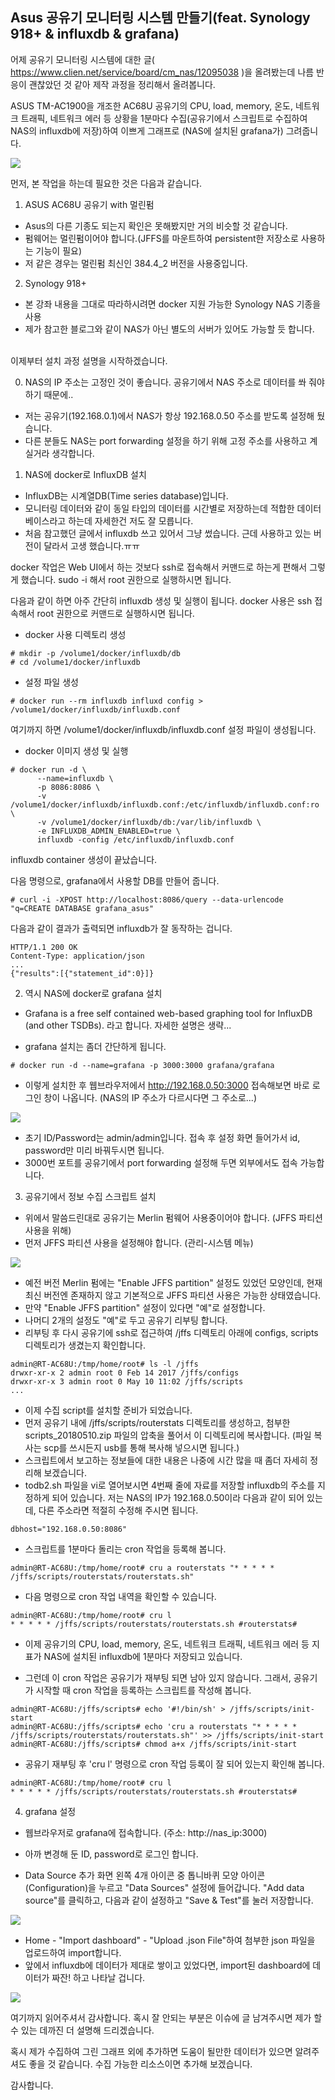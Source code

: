 ## Asus 공유기 모니터링 시스템 만들기(feat. Synology 918+ & influxdb & grafana)

어제 공유기 모니터링 시스템에 대한 글( https://www.clien.net/service/board/cm_nas/12095038 )을
올려봤는데 나름 반응이 괜찮았던 것 같아 제작 과정을 정리해서 올려봅니다.

ASUS TM-AC1900을 개조한 AC68U 공유기의 CPU, load, memory, 온도, 네트워크 트래픽, 네트워크 에러
등 상황을 1분마다 수집(공유기에서 스크립트로 수집하여 NAS의 influxdb에 저장)하여 이쁘게 그래프로
(NAS에 설치된 grafana가) 그려줍니다.

<img src="images/1.png">

먼저, 본 작업을 하는데 필요한 것은 다음과 같습니다.

1. ASUS AC68U 공유기 with 멀린펌
- Asus의 다른 기종도 되는지 확인은 못해봤지만 거의 비슷할 것 같습니다.
- 펌웨어는 멀린펌이어야 합니다.(JFFS를 마운트하여 persistent한 저장소로 사용하는 기능이 필요)
- 저 같은 경우는 멀린펌 최신인 384.4_2 버전을 사용중입니다.
    
2. Synology 918+
- 본 강좌 내용을 그대로 따라하시려면 docker 지원 가능한 Synology NAS 기종을 사용
- 제가 참고한 블로그와 같이 NAS가 아닌 별도의 서버가 있어도 가능할 듯 합니다.

<br>    
이제부터 설치 과정 설명을 시작하겠습니다.

0. NAS의 IP 주소는 고정인 것이 좋습니다. 공유기에서 NAS 주소로 데이터를 쏴 줘야 하기 때문에..
- 저는 공유기(192.168.0.1)에서 NAS가 항상 192.168.0.50 주소를 받도록 설정해 뒀습니다.
- 다른 분들도 NAS는 port forwarding 설정을 하기 위해 고정 주소를 사용하고 계실거라 생각합니다.


1. NAS에 docker로 InfluxDB 설치
- InfluxDB는 시계열DB(Time series database)입니다.
- 모니터링 데이터와 같이 동일 타입의 데이터를 시간별로 저장하는데 적합한 데이터베이스라고 하는데
  자세한건 저도 잘 모릅니다.
- 처음 참고했던 글에서 influxdb 쓰고 있어서 그냥 썼습니다. 
  근데 사용하고 있는 버전이 달라서 고생 했습니다.ㅠㅠ

docker 작업은 Web UI에서 하는 것보다 ssh로 접속해서 커맨드로 하는게 편해서 그렇게 했습니다.
sudo -i 해서 root 권한으로 실행하시면 됩니다.

다음과 같이 하면 아주 간단히 influxdb 생성 및 실행이 됩니다.
docker 사용은 ssh 접속해서 root 권한으로 커맨드로 실행하시면 됩니다.

- docker 사용 디렉토리 생성
```
# mkdir -p /volume1/docker/influxdb/db
# cd /volume1/docker/influxdb
```

- 설정 파일 생성
```
# docker run --rm influxdb influxd config > /volume1/docker/influxdb/influxdb.conf
```

여기까지 하면 /volume1/docker/influxdb/influxdb.conf 설정 파일이 생성됩니다.

- docker 이미지 생성 및 실행
```
# docker run -d \
      --name=influxdb \
      -p 8086:8086 \
      -v /volume1/docker/influxdb/influxdb.conf:/etc/influxdb/influxdb.conf:ro \
      -v /volume1/docker/influxdb/db:/var/lib/influxdb \
      -e INFLUXDB_ADMIN_ENABLED=true \
      influxdb -config /etc/influxdb/influxdb.conf
```

influxdb container 생성이 끝났습니다.

다음 명령으로, grafana에서 사용할 DB를 만들어 줍니다.

```
# curl -i -XPOST http://localhost:8086/query --data-urlencode "q=CREATE DATABASE grafana_asus"
```

다음과 같이 결과가 출력되면 influxdb가 잘 동작하는 겁니다.
```
HTTP/1.1 200 OK
Content-Type: application/json
...
{"results":[{"statement_id":0}]}
```


2. 역시 NAS에 docker로 grafana 설치 
- Grafana is a free self contained web-based graphing tool for InfluxDB (and other TSDBs).
  라고 합니다. 자세한 설명은 생략...
  
- grafana 설치는 좀더 간단하게 됩니다.
```
# docker run -d --name=grafana -p 3000:3000 grafana/grafana
```

- 이렇게 설치한 후 웹브라우저에서 http://192.168.0.50:3000 접속해보면 바로 로그인 창이 나옵니다.
  (NAS의 IP 주소가 다르시다면 그 주소로...)

<img src="images/2.png">

- 초기 ID/Password는 admin/admin입니다. 접속 후 설정 화면 들어가서 id, password만 미리 바꿔두시면
  됩니다.
- 3000번 포트를 공유기에서 port forwarding 설정해 두면 외부에서도 접속 가능합니다.


3. 공유기에서 정보 수집 스크립트 설치
- 위에서 말씀드린대로 공유기는 Merlin 펌웨어 사용중이어야 합니다. (JFFS 파티션 사용을 위해)
- 먼저 JFFS 파티션 사용을 설정해야 합니다. (관리-시스템 메뉴)

<img src="images/3.png">

- 예전 버전 Merlin 펌에는 "Enable JFFS partition" 설정도 있었던 모양인데, 현재 최신 버전엔
  존재하지 않고 기본적으로 JFFS 파티션 사용은 가능한 상태였습니다.
- 만약 "Enable JFFS partition" 설정이 있다면 "예"로 설정합니다.
- 나머디 2개의 설정도 "예"로 두고 공유기 리부팅 합니다.
- 리부팅 후 다시 공유기에 ssh로 접근하여 /jffs 디렉토리 아래에 configs, scripts 디렉토리가
  생겼는지 확인합니다.
  
```
admin@RT-AC68U:/tmp/home/root# ls -l /jffs
drwxr-xr-x 2 admin root 0 Feb 14 2017 /jffs/configs
drwxr-xr-x 3 admin root 0 May 10 11:02 /jffs/scripts
...
```

- 이제 수집 script를 설치할 준비가 되었습니다.
- 먼저 공유기 내에 /jffs/scripts/routerstats 디렉토리를 생성하고, 첨부한 scripts_20180510.zip 
  파일의 압축을 풀어서 이 디렉토리에 복사합니다.
  (파일 복사는 scp를 쓰시든지 usb를 통해 복사해 넣으시면 됩니다.)
- 스크립트에서 보고하는 정보들에 대한 내용은 나중에 시간 많을 때 좀더 자세히 정리해 보겠습니다.
- todb2.sh 파일을 vi로 열어보시면 4번째 줄에 자료를 저장할 influxdb의 주소를 지정하게 되어 있습니다.
  저는 NAS의 IP가 192.168.0.50이라 다음과 같이 되어 있는데, 다른 주소라면 적절히 수정해 주시면 됩니다.
  
```
dbhost="192.168.0.50:8086"
```
  
- 스크립트를 1분마다 돌리는 cron 작업을 등록해 봅니다.
```
admin@RT-AC68U:/tmp/home/root# cru a routerstats "* * * * * /jffs/scripts/routerstats/routerstats.sh"
```

- 다음 명령으로 cron 작업 내역을 확인할 수 있습니다.
```
admin@RT-AC68U:/tmp/home/root# cru l
* * * * * /jffs/scripts/routerstats/routerstats.sh #routerstats#
```

- 이제 공유기의 CPU, load, memory, 온도, 네트워크 트래픽, 네트워크 에러 등 지표가 NAS에 설치된 
  influxdb에 1분마다 저장되고 있습니다.

- 그런데 이 cron 작업은 공유기가 재부팅 되면 남아 있지 않습니다.
  그래서, 공유기가 시작할 때 cron 작업을 등록하는 스크립트를 작성해 봅니다.
```
admin@RT-AC68U:/jffs/scripts# echo '#!/bin/sh' > /jffs/scripts/init-start
admin@RT-AC68U:/jffs/scripts# echo 'cru a routerstats "* * * * * /jffs/scripts/routerstats/routerstats.sh"' >> /jffs/scripts/init-start
admin@RT-AC68U:/jffs/scripts# chmod a+x /jffs/scripts/init-start
```

- 공유기 재부팅 후 'cru l' 명령으로 cron 작업 등록이 잘 되어 있는지 확인해 봅니다. 
```
admin@RT-AC68U:/tmp/home/root# cru l
* * * * * /jffs/scripts/routerstats/routerstats.sh #routerstats#
```


4. grafana 설정
- 웹브라우저로 grafana에 접속합니다. (주소: http://nas_ip:3000)
- 아까 변경해 둔 ID, password로 로그인 합니다.

- Data Source 추가
  화면 왼쪽 4개 아이콘 중 톱니바퀴 모양 아이콘(Configuration)을 누르고 "Data Sources" 설정에
  들어갑니다.
  "Add data source"를 클릭하고, 다음과 같이 설정하고 "Save & Test"를 눌러 저장합니다.

<img src="images/4.png">

- Home - "Import dashboard" - "Upload .json File"하여 첨부한 json 파일을 업로드하여 import합니다.
- 앞에서 influxdb에 데이터가 제대로 쌓이고 있었다면, import된 dashboard에 데이터가 짜잔! 하고
  나타날 겁니다.

<img src="images/5.png">


여기까지 읽어주셔서 감사합니다.
혹시 잘 안되는 부분은 이슈에 글 남겨주시면 제가 할수 있는 데까진 더 설명해 드리겠습니다.

혹시 제가 수집하여 그린 그래프 외에 추가하면 도움이 될만한 데이터가 있으면 알려주셔도 좋을 것 같습니다.
수집 가능한 리소스이면 추가해 보겠습니다.

감사합니다.
